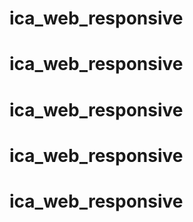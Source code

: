 # ica_web_responsive
# ica_web_responsive
# ica_web_responsive
# ica_web_responsive
# ica_web_responsive

